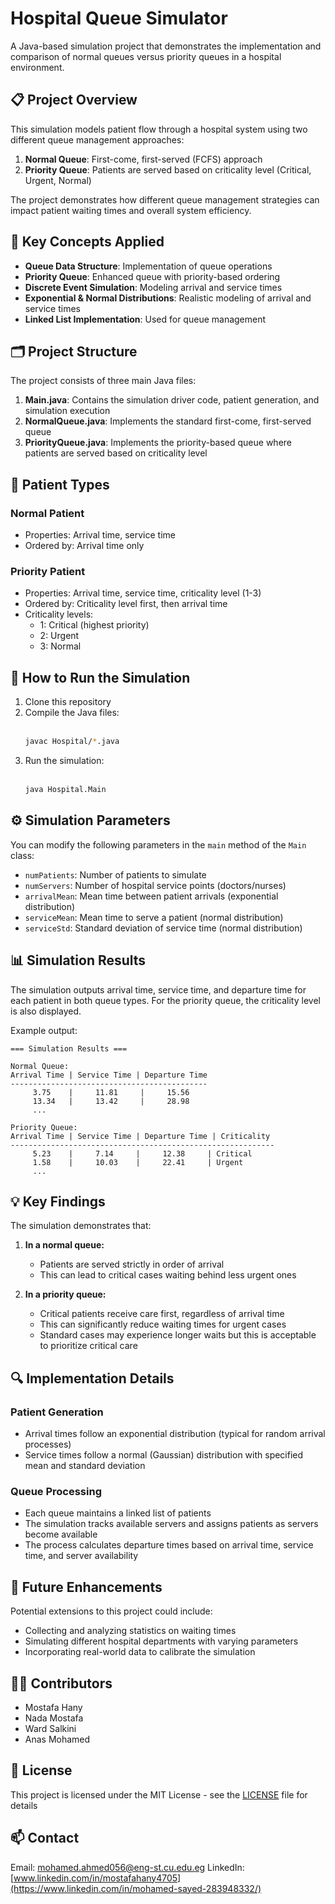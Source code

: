 # Hospital Queue Simulator

A Java-based simulation project that demonstrates the implementation and comparison of normal queues versus priority queues in a hospital environment.

## 📋 Project Overview

This simulation models patient flow through a hospital system using two different queue management approaches:
1. **Normal Queue**: First-come, first-served (FCFS) approach
2. **Priority Queue**: Patients are served based on criticality level (Critical, Urgent, Normal)

The project demonstrates how different queue management strategies can impact patient waiting times and overall system efficiency.

## 🧠 Key Concepts Applied

- **Queue Data Structure**: Implementation of queue operations
- **Priority Queue**: Enhanced queue with priority-based ordering
- **Discrete Event Simulation**: Modeling arrival and service times
- **Exponential & Normal Distributions**: Realistic modeling of arrival and service times
- **Linked List Implementation**: Used for queue management

## 🗂️ Project Structure

The project consists of three main Java files:

1. **Main.java**: Contains the simulation driver code, patient generation, and simulation execution
2. **NormalQueue.java**: Implements the standard first-come, first-served queue
3. **PriorityQueue.java**: Implements the priority-based queue where patients are served based on criticality level

## 🏥 Patient Types

### Normal Patient
- Properties: Arrival time, service time
- Ordered by: Arrival time only

### Priority Patient
- Properties: Arrival time, service time, criticality level (1-3)
- Ordered by: Criticality level first, then arrival time
- Criticality levels:
  - 1: Critical (highest priority)
  - 2: Urgent
  - 3: Normal

## 🚀 How to Run the Simulation

1. Clone this repository
2. Compile the Java files:<br><br>
    ```bash 
    javac Hospital/*.java

3. Run the simulation:<br><br>
     ```bash 
    java Hospital.Main

## ⚙️ Simulation Parameters

You can modify the following parameters in the `main` method of the `Main` class:

- `numPatients`: Number of patients to simulate
- `numServers`: Number of hospital service points (doctors/nurses)
- `arrivalMean`: Mean time between patient arrivals (exponential distribution)
- `serviceMean`: Mean time to serve a patient (normal distribution)
- `serviceStd`: Standard deviation of service time (normal distribution)

## 📊 Simulation Results

The simulation outputs arrival time, service time, and departure time for each patient in both queue types. For the priority queue, the criticality level is also displayed.

Example output:
```text
=== Simulation Results ===

Normal Queue:
Arrival Time | Service Time | Departure Time
--------------------------------------------
     3.75    |     11.81     |     15.56
     13.34   |     13.42     |     28.98
     ...

Priority Queue:
Arrival Time | Service Time | Departure Time | Criticality
-----------------------------------------------------------
     5.23    |     7.14     |     12.38     | Critical
     1.58    |     10.03    |     22.41     | Urgent
     ...
```

## 💡 Key Findings

The simulation demonstrates that:

1. **In a normal queue:**
   - Patients are served strictly in order of arrival
   - This can lead to critical cases waiting behind less urgent ones

2. **In a priority queue:**
   - Critical patients receive care first, regardless of arrival time
   - This can significantly reduce waiting times for urgent cases
   - Standard cases may experience longer waits but this is acceptable to prioritize critical care

## 🔍 Implementation Details

### Patient Generation
- Arrival times follow an exponential distribution (typical for random arrival processes)
- Service times follow a normal (Gaussian) distribution with specified mean and standard deviation

### Queue Processing
- Each queue maintains a linked list of patients
- The simulation tracks available servers and assigns patients as servers become available
- The process calculates departure times based on arrival time, service time, and server availability

## 🧪 Future Enhancements

Potential extensions to this project could include:
- Collecting and analyzing statistics on waiting times
- Simulating different hospital departments with varying parameters
- Incorporating real-world data to calibrate the simulation

## 👨‍💻 Contributors
- Mostafa Hany
- Nada Mostafa
- Ward Salkini
- Anas Mohamed

## 📝 License
This project is licensed under the MIT License - see the [LICENSE](https://github.com/Jiro75/Hospital-Queue-Simulator/blob/72f61dd3e29712d06b8355b717042a5368f38ce2/LICENSE) file for details

## 📫 Contact
Email: mohamed.ahmed056@eng-st.cu.edu.eg
LinkedIn: [www.linkedin.com/in/mostafahany4705](https://www.linkedin.com/in/mohamed-sayed-283948332/)
